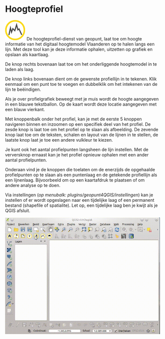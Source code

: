 Hoogteprofiel
=============

![](images/geopuntElevation.png) De hoogteprofiel-dienst van geopunt, laat toe om hoogte informatie van het digitaal hoogtemodel Vlaanderen op te halen langs een lijn. 
Met deze tool kan je deze informatie ophalen, uitzetten op grafiek en opslaan als kaartlaag.

De knop rechts bovenaan laat toe om het onderliggende hoogtemodel in te laden als laag.

De knop links bovenaan dient om de gewenste profiellijn in te tekenen. 
Klik eenmaal om een punt toe te voegen en dubbelklik om het intekenen van de lijn te beëindigen. 

Als je over profielgrafiek beweegt met je muis wordt de hoogte aangegeven in een blauwe tekstballon. Op de kaart wordt deze locatie aangegeven met een blauw vierkant.

Met knoppenbalk onder het profiel, kan je met de eerste 5 knoppen navigeren binnen en inzoomen op een specifiek deel van het profiel.
De zesde knop is laat toe om het profiel op te slaan als afbeelding. 
De zevende knop laat toe om de teksten, schalen en layout van de lijnen in te stellen, de laatste knop laat je toe een andere vulkleur te kiezen.

Je kunt ook het aantal profielpunten langsheen de lijn instellen. Met de verversknop ernaast kan je het profiel opnieuw ophalen met een ander aantal profielpunten.

Onderaan vind je de knoppen die toelaten om de enerzijds de opgehaalde profielpunten op te slaan als een puntenlaag en de getekende profiellijn als een lijnenlaag. Bijvoorbeeld om op een kaartafdruk te plaatsen of om andere analyse op te doen.

Via instellingen (*op menubalk: plugins/geopunt4QGIS/instellingen*) kan je instellen of er wordt opgeslagen naar een tijdelijke laag of een permanent bestand (shapefile of spatialite). Let op, een tijdelijke laag ben je kwijt als je QGIS afsluit.

![](images/geopunt4qgisElevation.gif "Het hoogteprofiel")
